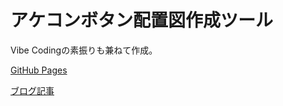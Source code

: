 # アケコンボタン配置図作成ツール

Vibe Codingの素振りも兼ねて作成。

[GitHub Pages](https://blue1st.github.io/arcade-controller-button-placement)

[ブログ記事](https://blue1st.hateblo.jp/entry/2025/08/06/013704)